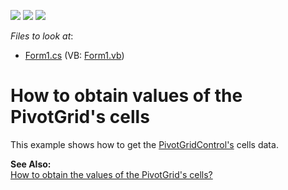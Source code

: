 <!-- default badges list -->
![](https://img.shields.io/endpoint?url=https://codecentral.devexpress.com/api/v1/VersionRange/128582347/13.1.4%2B)
[![](https://img.shields.io/badge/Open_in_DevExpress_Support_Center-FF7200?style=flat-square&logo=DevExpress&logoColor=white)](https://supportcenter.devexpress.com/ticket/details/E881)
[![](https://img.shields.io/badge/📖_How_to_use_DevExpress_Examples-e9f6fc?style=flat-square)](https://docs.devexpress.com/GeneralInformation/403183)
<!-- default badges end -->
<!-- default file list -->
*Files to look at*:

* [Form1.cs](./CS/Sample/Form1.cs) (VB: [Form1.vb](./VB/Sample/Form1.vb))
<!-- default file list end -->
# How to obtain values of the PivotGrid's cells


<p>This example shows how to get the <a href="http://documentation.devexpress.com/#WindowsForms/clsDevExpressXtraPivotGridPivotGridControltopic">PivotGridControl's</a> cells data.</p><p><strong>See Also:</strong><br />
<a href="https://www.devexpress.com/Support/Center/p/A2822">How to obtain the values of the PivotGrid's cells?</a></p>

<br/>


